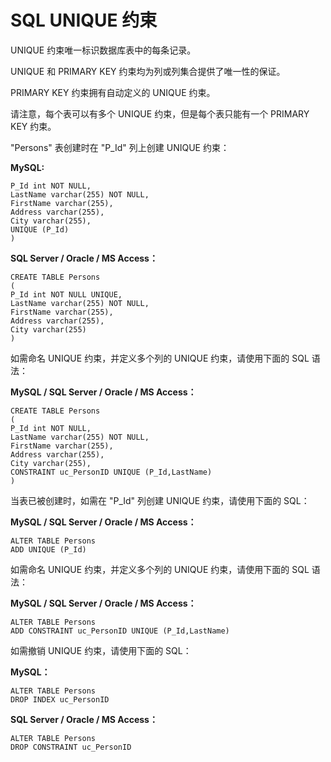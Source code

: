 # SQL UNIQUE 约束

UNIQUE 约束唯一标识数据库表中的每条记录。

UNIQUE 和 PRIMARY KEY 约束均为列或列集合提供了唯一性的保证。

PRIMARY KEY 约束拥有自动定义的 UNIQUE 约束。

请注意，每个表可以有多个 UNIQUE 约束，但是每个表只能有一个 PRIMARY KEY 约束。

"Persons" 表创建时在 "P\_Id" 列上创建 UNIQUE 约束：

**MySQL:**

```
P_Id int NOT NULL,
LastName varchar(255) NOT NULL,
FirstName varchar(255),
Address varchar(255),
City varchar(255),
UNIQUE (P_Id)
)
```

**SQL Server / Oracle / MS Access：**

```
CREATE TABLE Persons
(
P_Id int NOT NULL UNIQUE,
LastName varchar(255) NOT NULL,
FirstName varchar(255),
Address varchar(255),
City varchar(255)
)
```

如需命名 UNIQUE 约束，并定义多个列的 UNIQUE 约束，请使用下面的 SQL 语法：

**MySQL / SQL Server / Oracle / MS Access：**

```
CREATE TABLE Persons
(
P_Id int NOT NULL,
LastName varchar(255) NOT NULL,
FirstName varchar(255),
Address varchar(255),
City varchar(255),
CONSTRAINT uc_PersonID UNIQUE (P_Id,LastName)
)
```

当表已被创建时，如需在 "P\_Id" 列创建 UNIQUE 约束，请使用下面的 SQL：

**MySQL / SQL Server / Oracle / MS Access：**

```
ALTER TABLE Persons
ADD UNIQUE (P_Id)
```

如需命名 UNIQUE 约束，并定义多个列的 UNIQUE 约束，请使用下面的 SQL 语法：

**MySQL / SQL Server / Oracle / MS Access：**

```
ALTER TABLE Persons
ADD CONSTRAINT uc_PersonID UNIQUE (P_Id,LastName)
```

如需撤销 UNIQUE 约束，请使用下面的 SQL：

**MySQL：**

```
ALTER TABLE Persons
DROP INDEX uc_PersonID
```

**SQL Server / Oracle / MS Access：**

```
ALTER TABLE Persons
DROP CONSTRAINT uc_PersonID
```





